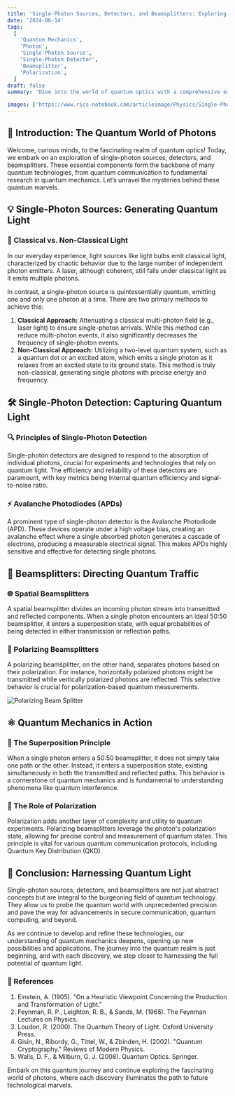```yaml
---
title: 'Single-Photon Sources, Detectors, and Beamsplitters: Exploring Quantum Light'
date: '2024-06-14'
tags:
  [
    'Quantum Mechanics',
    'Photon',
    'Single-Photon Source',
    'Single-Photon Detector',
    'Beamsplitter',
    'Polarization',
  ]
draft: false
summary: 'Dive into the world of quantum optics with a comprehensive exploration of single-photon sources, detectors, and beamsplitters. Understand the principles behind quantum light and its applications in modern technology.'

images: ['https://www.rics-notebook.com/articleimage/Physics/Single-PhotonSources.png']
---
```


## 🔬 Introduction: The Quantum World of Photons

Welcome, curious minds, to the fascinating realm of quantum optics! Today, we embark on an exploration of single-photon sources, detectors, and beamsplitters. These essential components form the backbone of many quantum technologies, from quantum communication to fundamental research in quantum mechanics. Let’s unravel the mysteries behind these quantum marvels.

## 💡 Single-Photon Sources: Generating Quantum Light

### 🎇 Classical vs. Non-Classical Light

In our everyday experience, light sources like light bulbs emit classical light, characterized by chaotic behavior due to the large number of independent photon emitters. A laser, although coherent, still falls under classical light as it emits multiple photons.

In contrast, a single-photon source is quintessentially quantum, emitting one and only one photon at a time. There are two primary methods to achieve this:

1. **Classical Approach:** Attenuating a classical multi-photon field (e.g., laser light) to ensure single-photon arrivals. While this method can reduce multi-photon events, it also significantly decreases the frequency of single-photon events.
2. **Non-Classical Approach:** Utilizing a two-level quantum system, such as a quantum dot or an excited atom, which emits a single photon as it relaxes from an excited state to its ground state. This method is truly non-classical, generating single photons with precise energy and frequency.

## 🛠 Single-Photon Detection: Capturing Quantum Light

### 🔍 Principles of Single-Photon Detection

Single-photon detectors are designed to respond to the absorption of individual photons, crucial for experiments and technologies that rely on quantum light. The efficiency and reliability of these detectors are paramount, with key metrics being internal quantum efficiency and signal-to-noise ratio.

### ⚡ Avalanche Photodiodes (APDs)

A prominent type of single-photon detector is the Avalanche Photodiode (APD). These devices operate under a high voltage bias, creating an avalanche effect where a single absorbed photon generates a cascade of electrons, producing a measurable electrical signal. This makes APDs highly sensitive and effective for detecting single photons.

## 🔀 Beamsplitters: Directing Quantum Traffic

### 🌐 Spatial Beamsplitters

A spatial beamsplitter divides an incoming photon stream into transmitted and reflected components. When a single photon encounters an ideal 50:50 beamsplitter, it enters a superposition state, with equal probabilities of being detected in either transmission or reflection paths.

### 📐 Polarizing Beamsplitters

A polarizing beamsplitter, on the other hand, separates photons based on their polarization. For instance, horizontally polarized photons might be transmitted while vertically polarized photons are reflected. This selective behavior is crucial for polarization-based quantum measurements.

![Polarizing Beam Splitter](https://courses.xpro.mit.edu/assets/courseware/v1/50c31c3fb42016b86fc481200c7ef50a/asset-v1:xPRO+QCFx2+R17+type@asset+block/Polarized_Beam_Splitter.jpg)

## ⚛️ Quantum Mechanics in Action

### 🌌 The Superposition Principle

When a single photon enters a 50:50 beamsplitter, it does not simply take one path or the other. Instead, it enters a superposition state, existing simultaneously in both the transmitted and reflected paths. This behavior is a cornerstone of quantum mechanics and is fundamental to understanding phenomena like quantum interference.

### 🧩 The Role of Polarization

Polarization adds another layer of complexity and utility to quantum experiments. Polarizing beamsplitters leverage the photon's polarization state, allowing for precise control and measurement of quantum states. This principle is vital for various quantum communication protocols, including Quantum Key Distribution (QKD).

## 📏 Conclusion: Harnessing Quantum Light

Single-photon sources, detectors, and beamsplitters are not just abstract concepts but are integral to the burgeoning field of quantum technology. They allow us to probe the quantum world with unprecedented precision and pave the way for advancements in secure communication, quantum computing, and beyond.

As we continue to develop and refine these technologies, our understanding of quantum mechanics deepens, opening up new possibilities and applications. The journey into the quantum realm is just beginning, and with each discovery, we step closer to harnessing the full potential of quantum light.

### 🔗 References

1. Einstein, A. (1905). "On a Heuristic Viewpoint Concerning the Production and Transformation of Light."
2. Feynman, R. P., Leighton, R. B., & Sands, M. (1965). The Feynman Lectures on Physics.
3. Loudon, R. (2000). The Quantum Theory of Light. Oxford University Press.
4. Gisin, N., Ribordy, G., Tittel, W., & Zbinden, H. (2002). "Quantum Cryptography." Reviews of Modern Physics.
5. Walls, D. F., & Milburn, G. J. (2008). Quantum Optics. Springer.

Embark on this quantum journey and continue exploring the fascinating world of photons, where each discovery illuminates the path to future technological marvels.